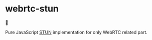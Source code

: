# webrtc-stun

🚧

Pure JavaScript [STUN](https://tools.ietf.org/html/rfc5389) implementation for only WebRTC related part.

